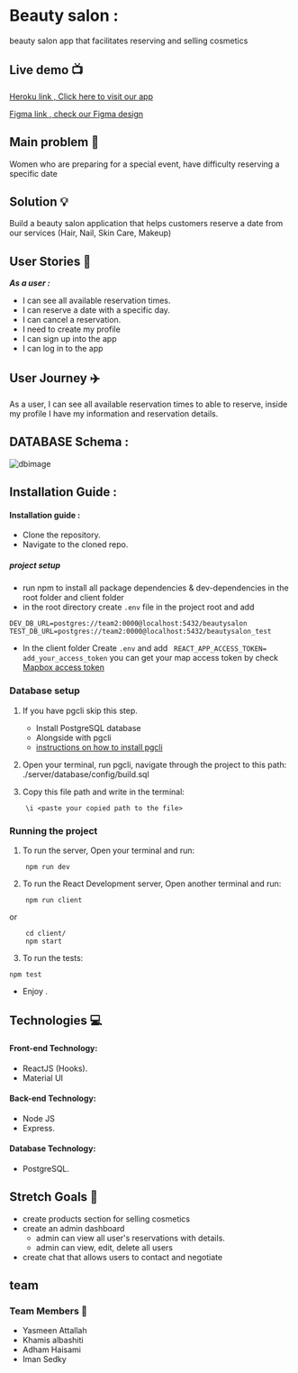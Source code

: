 # Beauty salon  : 
beauty salon app that facilitates reserving and selling cosmetics


## Live demo :tv: 
[Heroku link , Click here to visit our app](https://beauty-salon-yaki.herokuapp.com/)

[Figma link , check our Figma design](https://www.figma.com/file/4hmZafPVzB3SucO8FeGYaO/Beauty_Salon)



## Main problem :new_moon_with_face: 

Women who are preparing for a special event, have difficulty reserving a specific date


## Solution :bulb:
Build a beauty salon application that helps customers reserve a date from our services (Hair, Nail, Skin Care, Makeup)

## User Stories :open_book:
***As a user :***
- I can see all available reservation times.
- I can reserve a date with a specific day.
- I can cancel a reservation.
- I need to create my profile
- I can sign up into the app
- I can log in to the app


## User Journey :airplane:

As a user, I can see all available  reservation times to able to reserve, inside my profile I have my information and reservation details.

<!-- ## Prototype :art:
![prototype]() -->

## DATABASE Schema :
![dbimage](https://cdn.discordapp.com/attachments/822914974731993098/824323597014925352/unknown.png)

## Installation Guide :
####  Installation guide :
-   Clone the repository.
-   Navigate to the cloned repo.
##### project setup
-  run npm to install all package dependencies & dev-dependencies in the root folder and client folder
 -  in the root directory create `.env` file in the project root and add 
 
 ```
 DEV_DB_URL=postgres://team2:0000@localhost:5432/beautysalon
TEST_DB_URL=postgres://team2:0000@localhost:5432/beautysalon_test
```
 

- In the client folder Create `.env` and add ` REACT_APP_ACCESS_TOKEN= add_your_access_token` you can get your map access token by check [Mapbox access token](https://docs.mapbox.com/help/getting-started/access-tokens/)



### Database setup 
1. If you have pgcli skip this step.

   - Install PostgreSQL database
   - Alongside with pgcli
   - [instructions on how to install pgcli](https://www.pgcli.com/install)

2. Open your terminal, run pgcli, navigate through the project to this path: ./server/database/config/build.sql

3. Copy this file path and write in the terminal:

```
    \i <paste your copied path to the file>
```

### Running the project 
1. To run the server, Open your terminal and run:

```
    npm run dev
```


2. To run the React Development server, Open another terminal and run:

```
    npm run client
```

or 

```
    cd client/
    npm start
```
 


3. To run the tests:

```
npm test
```
 

-   Enjoy .



## Technologies :computer:

#### Front-end Technology:

- ReactJS (Hooks).
- Material UI

#### Back-end Technology:

- Node JS
- Express.

#### Database Technology:
 - PostgreSQL.

## Stretch Goals :goal_net:
* create products section for selling cosmetics
* create an admin dashboard
    * admin can view all user's reservations with details. 
    * admin can view, edit, delete all users 
* create chat that allows users to contact and negotiate


## team

### Team Members :bat:
* Yasmeen Attallah 
* Khamis albashiti
* Adham Haisami
* Iman Sedky

